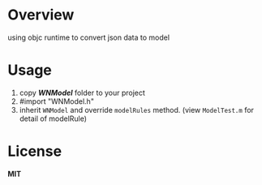 # Overview
using objc runtime to convert json data to model

# Usage
1. copy __*WNModel*__ folder to your project
2. \#import "WNModel.h"
3. inherit `WNModel` and override `modelRules` method. (view `ModelTest.m` for detail of modelRule)

# License
**MIT**
